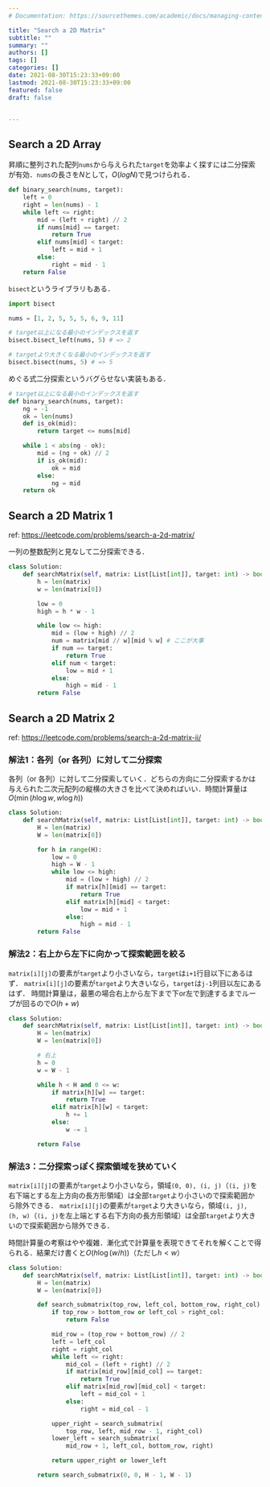 ```yaml
---
# Documentation: https://sourcethemes.com/academic/docs/managing-content/

title: "Search a 2D Matrix"
subtitle: ""
summary: ""
authors: []
tags: []
categories: []
date: 2021-08-30T15:23:33+09:00
lastmod: 2021-08-30T15:23:33+09:00
featured: false
draft: false


---
```


## Search a 2D Array
昇順に整列された配列`nums`から与えられた`target`を効率よく探すには二分探索が有効．`nums`の長さを$N$として，$O(log N)$で見つけられる．

```python
def binary_search(nums, target):
    left = 0
    right = len(nums) - 1
    while left <= right:
        mid = (left + right) // 2
        if nums[mid] == target:
            return True
        elif nums[mid] < target:
            left = mid + 1
        else:
            right = mid - 1
    return False
```

`bisect`というライブラリもある．

```python
import bisect

nums = [1, 2, 5, 5, 5, 6, 9, 11]

# target以上になる最小のインデックスを返す
bisect.bisect_left(nums, 5) # => 2

# targetより大きくなる最小のインデックスを返す
bisect.bisect(nums, 5) # => 5
```

めぐる式二分探索というバグらせない実装もある．

```python
# target以上になる最小のインデックスを返す
def binary_search(nums, target):
    ng = -1
    ok = len(nums)
    def is_ok(mid):
        return target <= nums[mid]

    while 1 < abs(ng - ok):
        mid = (ng + ok) // 2
        if is_ok(mid):
            ok = mid
        else:
            ng = mid
    return ok
```

## Search a 2D Matrix 1

ref: https://leetcode.com/problems/search-a-2d-matrix/

一列の整数配列と見なして二分探索できる．


```python
class Solution:
    def searchMatrix(self, matrix: List[List[int]], target: int) -> bool:
        h = len(matrix)
        w = len(matrix[0])

        low = 0
        high = h * w - 1

        while low <= high:
            mid = (low + high) // 2
            num = matrix[mid // w][mid % w] # ここが大事
            if num == target:
                return True
            elif num < target:
                low = mid + 1
            else:
                high = mid - 1
        return False
```

## Search a 2D Matrix 2

ref: https://leetcode.com/problems/search-a-2d-matrix-ii/

### 解法1：各列（or 各列）に対して二分探索

各列（or 各列）に対して二分探索していく．どちらの方向に二分探索するかは与えられた二次元配列の縦横の大きさを比べて決めればいい．時間計算量は$O(\min(h \log w, w \log h))$

```python
class Solution:
    def searchMatrix(self, matrix: List[List[int]], target: int) -> bool:
        H = len(matrix)
        W = len(matrix[0])

        for h in range(H):
            low = 0
            high = W - 1
            while low <= high:
                mid = (low + high) // 2
                if matrix[h][mid] == target:
                    return True
                elif matrix[h][mid] < target:
                    low = mid + 1
                else:
                    high = mid - 1
        return False
```

### 解法2：右上から左下に向かって探索範囲を絞る

`matrix[i][j]`の要素が`target`より小さいなら，`target`は`i+1`行目以下にあるはず．
`matrix[i][j]`の要素が`target`より大きいなら，`target`は`j-1`列目以左にあるはず．
時間計算量は，最悪の場合右上から左下まで下or左で到達するまでループが回るので$O(h + w)$

```python
class Solution:
    def searchMatrix(self, matrix: List[List[int]], target: int) -> bool:
        H = len(matrix)
        W = len(matrix[0])

        # 右上
        h = 0
        w = W - 1

        while h < H and 0 <= w:
            if matrix[h][w] == target:
                return True
            elif matrix[h][w] < target:
                h += 1
            else:
                w -= 1

        return False
```

### 解法3：二分探索っぽく探索領域を狭めていく

`matrix[i][j]`の要素が`target`より小さいなら，領域`(0, 0), (i, j)`（`(i, j)`を右下端とする左上方向の長方形領域）は全部`target`より小さいので探索範囲から除外できる．
`matrix[i][j]`の要素が`target`より大きいなら，領域`(i, j), (h, w)`（`(i, j)`を左上端とする右下方向の長方形領域）は全部`target`より大きいので探索範囲から除外できる．

時間計算量の考察はやや複雑．漸化式で計算量を表現できてそれを解くことで得られる．結果だけ書くと$O(h \log (w/h))$（ただし$h \lt w$）

```python
class Solution:
    def searchMatrix(self, matrix: List[List[int]], target: int) -> bool:
        H = len(matrix)
        W = len(matrix[0])

        def search_submatrix(top_row, left_col, bottom_row, right_col):
            if top_row > bottom_row or left_col > right_col:
                return False

            mid_row = (top_row + bottom_row) // 2
            left = left_col
            right = right_col
            while left <= right:
                mid_col = (left + right) // 2
                if matrix[mid_row][mid_col] == target:
                    return True
                elif matrix[mid_row][mid_col] < target:
                    left = mid_col + 1
                else:
                    right = mid_col - 1

            upper_right = search_submatrix(
                top_row, left, mid_row - 1, right_col)
            lower_left = search_submatrix(
                mid_row + 1, left_col, bottom_row, right)

            return upper_right or lower_left

        return search_submatrix(0, 0, H - 1, W - 1)
```